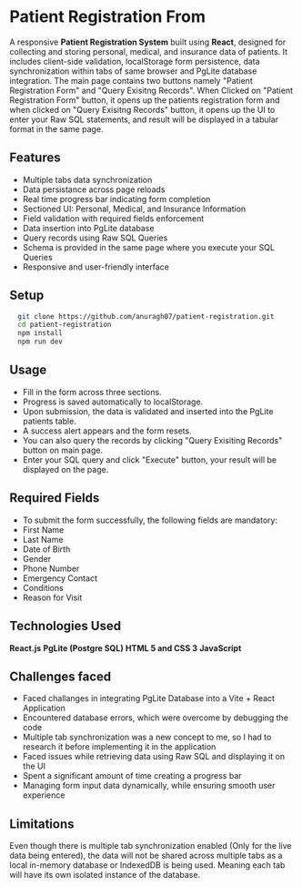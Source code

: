 # Patient Registration From 
A responsive  **Patient Registration System** built using **React**, designed for collecting and storing personal, medical, and insurance data of patients. It includes client-side validation, localStorage form persistence, data synchronization within tabs of same browser and PgLite database integration.
The main page contains two buttons namely "Patient Registration Form" and "Query Exisitng Records". When Clicked on  "Patient Registration Form" button, it opens up the patients registration form and when clicked on "Query Exisitng Records" button, it opens up the UI to enter your Raw SQL statements, and result will be displayed in a tabular format in the same page.

## Features
- Multiple tabs data synchronization
- Data persistance across page reloads
- Real time progress bar indicating form completion
- Sectioned UI: Personal, Medical, and Insurance Information
- Field validation with required fields enforcement
- Data insertion into PgLite database
- Query records using Raw SQL Queries
- Schema is provided in the same page where you execute your SQL Queries
- Responsive and user-friendly interface

## Setup
 ```bash
   git clone https://github.com/anuragh07/patient-registration.git
   cd patient-registration
   npm install
   npm run dev
```
## Usage
- Fill in the form across three sections.
- Progress is saved automatically to localStorage.
- Upon submission, the data is validated and inserted into the PgLite patients table.
- A success alert appears and the form resets.
- You can also query the records by clicking "Query Exisiting Records" button on main page.
- Enter your SQL query and click "Execute" button, your result will be displayed on the page.

## Required Fields
- To submit the form successfully, the following fields are mandatory:
- First Name
- Last Name
- Date of Birth
- Gender
- Phone Number
- Emergency Contact
- Conditions
- Reason for Visit

## Technologies Used
**React.js**
**PgLite (Postgre SQL)**
**HTML 5 and CSS 3**
**JavaScript**

## Challenges faced
- Faced challanges in integrating PgLite Database into a Vite + React Application
- Encountered database errors, which were overcome by debugging the code
- Multiple tab synchronization was a new concept to me, so I had to research it before implementing it in the application
- Faced issues while retrieving data using Raw SQL and displaying it on the UI
- Spent a significant amount of time creating a progress bar
- Managing form input data dynamically, while ensuring smooth user experience

## Limitations
Even though there is multiple tab synchronization enabled (Only for the live data being entered), the data will not be shared across multiple tabs as a local in-memory database or IndexedDB is being used. Meaning each tab will have its own isolated instance of the database.



